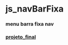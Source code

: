 # js_navBarFixa
### menu barra fixa nav
### [projeto_final](https://hugoresende27.github.io/js_navBarFixa/)
